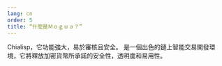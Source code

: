 ```yaml
---
lang: cn
order: 5
title: “什麼是Ｍｏｇｕａ？”
---
```


Chialisp，它功能強大，易於審核且安全。 是一個出色的鏈上智能交易開發環境，它將釋放加密貨幣所承諾的安全性，透明度和易用性。
